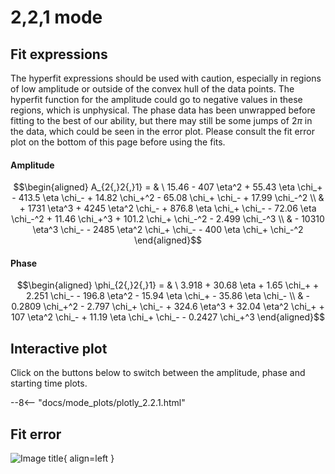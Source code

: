 
# 2,2,1 mode

## Fit expressions

The hyperfit expressions should be used with caution, especially in regions of low amplitude or outside of the convex hull of the data points.
The hyperfit function for the amplitude could go to negative values in these regions, which is unphysical.
The phase data has been unwrapped before fitting to the best of our ability, but there may still be some jumps of $2\pi$ in the data, which could be seen in the error plot.
Please consult the fit error plot on the bottom of this page before using the fits.

#### Amplitude
$$\begin{aligned}
A_{2{,}2{,}1} = & \ 15.46 - 407 \eta^2 + 55.43 \eta \chi_+ - 413.5 \eta \chi_- + 14.82 \chi_+^2 - 65.08 \chi_+ \chi_- + 17.99 \chi_-^2 \\ 
 & + 1731 \eta^3 + 4245 \eta^2 \chi_- + 876.8 \eta \chi_+ \chi_- - 72.06 \eta \chi_-^2 + 11.46 \chi_+^3 + 101.2 \chi_+ \chi_-^2 - 2.499 \chi_-^3 \\ 
 & - 10310 \eta^3 \chi_- - 2485 \eta^2 \chi_+ \chi_- - 400 \eta \chi_+ \chi_-^2
\end{aligned}$$

#### Phase
$$\begin{aligned}
\phi_{2{,}2{,}1} = & \ 3.918 + 30.68 \eta + 1.65 \chi_+ + 2.251 \chi_- - 196.8 \eta^2 - 15.94 \eta \chi_+ - 35.86 \eta \chi_- \\ 
 & - 0.2809 \chi_+^2 - 2.797 \chi_+ \chi_- + 324.6 \eta^3 + 32.04 \eta^2 \chi_+ + 107 \eta^2 \chi_- + 11.19 \eta \chi_+ \chi_- - 0.2427 \chi_+^3
\end{aligned}$$


## Interactive plot

Click on the buttons below to switch between the amplitude, phase and starting time plots.

--8<-- "docs/mode_plots/plotly_2.2.1.html"


## Fit error

![Image title](../mode_plots/fit_err_2.2.1.png){ align=left }
    